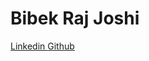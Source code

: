<h1> Bibek Raj Joshi </h1>

<a href='https://www.linkedin.com/in/bibekrajjoshi'>Linkedin </a>
<a href='https://www.github.com/bibekrj'>Github </a>